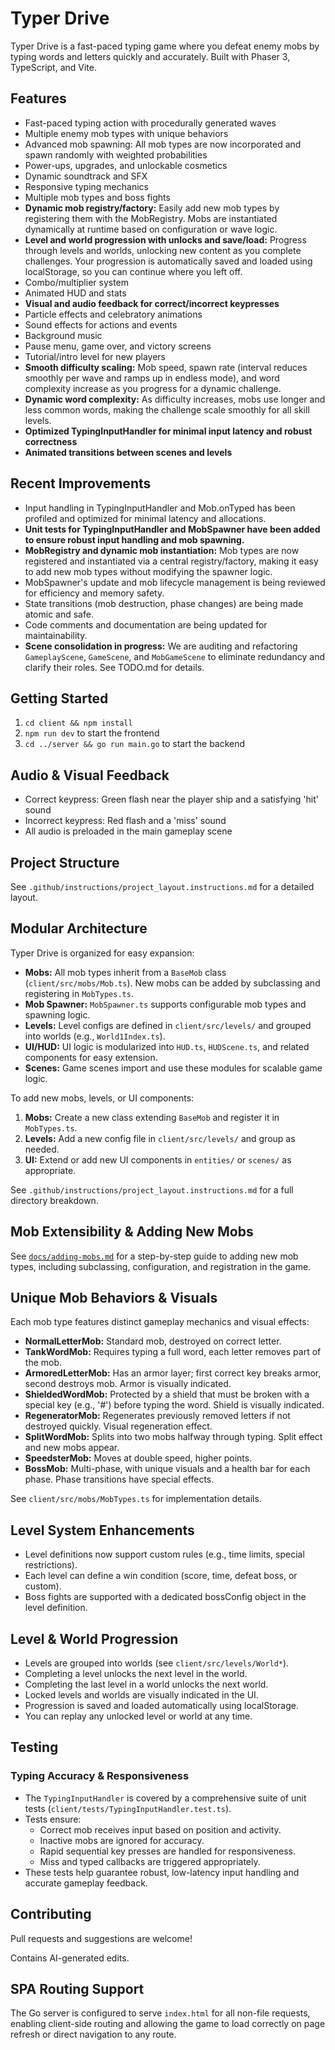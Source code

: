 # Typer Drive

Typer Drive is a fast-paced typing game where you defeat enemy mobs by typing words and letters quickly and accurately. Built with Phaser 3, TypeScript, and Vite.

## Features
- Fast-paced typing action with procedurally generated waves
- Multiple enemy mob types with unique behaviors
- Advanced mob spawning: All mob types are now incorporated and spawn randomly with weighted probabilities
- Power-ups, upgrades, and unlockable cosmetics
- Dynamic soundtrack and SFX
- Responsive typing mechanics
- Multiple mob types and boss fights
- **Dynamic mob registry/factory:** Easily add new mob types by registering them with the MobRegistry. Mobs are instantiated dynamically at runtime based on configuration or wave logic.
- **Level and world progression with unlocks and save/load:** Progress through levels and worlds, unlocking new content as you complete challenges. Your progression is automatically saved and loaded using localStorage, so you can continue where you left off.
- Combo/multiplier system
- Animated HUD and stats
- **Visual and audio feedback for correct/incorrect keypresses**
- Particle effects and celebratory animations
- Sound effects for actions and events
- Background music
- Pause menu, game over, and victory screens
- Tutorial/intro level for new players
- **Smooth difficulty scaling:** Mob speed, spawn rate (interval reduces smoothly per wave and ramps up in endless mode), and word complexity increase as you progress for a dynamic challenge.
- **Dynamic word complexity:** As difficulty increases, mobs use longer and less common words, making the challenge scale smoothly for all skill levels.
- **Optimized TypingInputHandler for minimal input latency and robust correctness**
- **Animated transitions between scenes and levels**

## Recent Improvements
- Input handling in TypingInputHandler and Mob.onTyped has been profiled and optimized for minimal latency and allocations.
- **Unit tests for TypingInputHandler and MobSpawner have been added to ensure robust input handling and mob spawning.**
- **MobRegistry and dynamic mob instantiation:** Mob types are now registered and instantiated via a central registry/factory, making it easy to add new mob types without modifying the spawner logic.
- MobSpawner's update and mob lifecycle management is being reviewed for efficiency and memory safety.
- State transitions (mob destruction, phase changes) are being made atomic and safe.
- Code comments and documentation are being updated for maintainability.
- **Scene consolidation in progress:** We are auditing and refactoring `GameplayScene`, `GameScene`, and `MobGameScene` to eliminate redundancy and clarify their roles. See TODO.md for details.

## Getting Started
1. `cd client && npm install`
2. `npm run dev` to start the frontend
3. `cd ../server && go run main.go` to start the backend

## Audio & Visual Feedback
- Correct keypress: Green flash near the player ship and a satisfying 'hit' sound
- Incorrect keypress: Red flash and a 'miss' sound
- All audio is preloaded in the main gameplay scene

## Project Structure
See `.github/instructions/project_layout.instructions.md` for a detailed layout.

## Modular Architecture

Typer Drive is organized for easy expansion:
- **Mobs:** All mob types inherit from a `BaseMob` class (`client/src/mobs/Mob.ts`). New mobs can be added by subclassing and registering in `MobTypes.ts`.
- **Mob Spawner:** `MobSpawner.ts` supports configurable mob types and spawning logic.
- **Levels:** Level configs are defined in `client/src/levels/` and grouped into worlds (e.g., `World1Index.ts`).
- **UI/HUD:** UI logic is modularized into `HUD.ts`, `HUDScene.ts`, and related components for easy extension.
- **Scenes:** Game scenes import and use these modules for scalable game logic.

To add new mobs, levels, or UI components:
1. **Mobs:** Create a new class extending `BaseMob` and register it in `MobTypes.ts`.
2. **Levels:** Add a new config file in `client/src/levels/` and group as needed.
3. **UI:** Extend or add new UI components in `entities/` or `scenes/` as appropriate.

See `.github/instructions/project_layout.instructions.md` for a full directory breakdown.

## Mob Extensibility & Adding New Mobs

See [`docs/adding-mobs.md`](docs/adding-mobs.md) for a step-by-step guide to adding new mob types, including subclassing, configuration, and registration in the game.

## Unique Mob Behaviors & Visuals
Each mob type features distinct gameplay mechanics and visual effects:
- **NormalLetterMob:** Standard mob, destroyed on correct letter.
- **TankWordMob:** Requires typing a full word, each letter removes part of the mob.
- **ArmoredLetterMob:** Has an armor layer; first correct key breaks armor, second destroys mob. Armor is visually indicated.
- **ShieldedWordMob:** Protected by a shield that must be broken with a special key (e.g., '#') before typing the word. Shield is visually indicated.
- **RegeneratorMob:** Regenerates previously removed letters if not destroyed quickly. Visual regeneration effect.
- **SplitWordMob:** Splits into two mobs halfway through typing. Split effect and new mobs appear.
- **SpeedsterMob:** Moves at double speed, higher points.
- **BossMob:** Multi-phase, with unique visuals and a health bar for each phase. Phase transitions have special effects.

See `client/src/mobs/MobTypes.ts` for implementation details.

## Level System Enhancements

- Level definitions now support custom rules (e.g., time limits, special restrictions).
- Each level can define a win condition (score, time, defeat boss, or custom).
- Boss fights are supported with a dedicated bossConfig object in the level definition.

## Level & World Progression

- Levels are grouped into worlds (see `client/src/levels/World*`).
- Completing a level unlocks the next level in the world.
- Completing the last level in a world unlocks the next world.
- Locked levels and worlds are visually indicated in the UI.
- Progression is saved and loaded automatically using localStorage.
- You can replay any unlocked level or world at any time.

## Testing

### Typing Accuracy & Responsiveness
- The `TypingInputHandler` is covered by a comprehensive suite of unit tests (`client/tests/TypingInputHandler.test.ts`).
- Tests ensure:
  - Correct mob receives input based on position and activity.
  - Inactive mobs are ignored for accuracy.
  - Rapid sequential key presses are handled for responsiveness.
  - Miss and typed callbacks are triggered appropriately.
- These tests help guarantee robust, low-latency input handling and accurate gameplay feedback.

## Contributing
Pull requests and suggestions are welcome!

Contains AI-generated edits.

## SPA Routing Support

The Go server is configured to serve `index.html` for all non-file requests, enabling client-side routing and allowing the game to load correctly on page refresh or direct navigation to any route.
